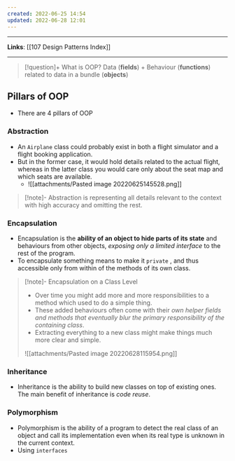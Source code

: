 ```yaml
---
created: 2022-06-25 14:54
updated: 2022-06-28 12:01
---
```

---
**Links**: [[107 Design Patterns Index]]

---
> [!question]+ What is OOP?
> Data (**fields**) + Behaviour (**functions**) related to data in a bundle (**objects**)

## Pillars of OOP
- There are 4 pillars of OOP

### Abstraction
- An `Airplane` class could probably exist in both a flight simulator and a flight booking application. 
- But in the former case, it would hold details related to the actual flight, whereas in the latter class you would care only about the seat map and which seats are available.
	- ![[attachments/Pasted image 20220625145528.png]]

> [!note]- Abstraction is representing all details relevant to the context with high accuracy and omitting the rest.

### Encapsulation
- Encapsulation is the **ability of an object to hide parts of its state** and behaviours from other objects, *exposing only a limited interface* to the rest of the program.
- To encapsulate something means to make it `private` , and thus accessible only from within of the methods of its own class. 

> [!note]- Encapsulation on a Class Level
> - Over time you might add more and more responsibilities to a method which used to do a simple thing. 
> - These added behaviours often come with their *own helper fields and methods that eventually blur the primary responsibility of the containing class*. 
> - Extracting everything to a new class might make things much more clear and simple.
>
> ![[attachments/Pasted image 20220628115954.png]]

### Inheritance
- Inheritance is the ability to build new classes on top of existing ones. The main benefit of inheritance is *code reuse*.

### Polymorphism
- Polymorphism is the ability of a program to detect the real class of an object and call its implementation even when its real type is unknown in the current context.
- Using `interfaces`
